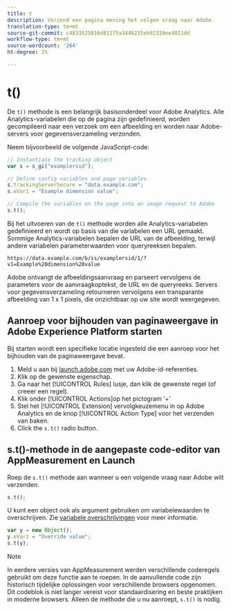 ```yaml
---
title: t
description: Verzend een pagina mening het volgen vraag naar Adobe.
translation-type: tm+mt
source-git-commit: c4833525816d81175a3446215eb92310ee4021dd
workflow-type: tm+mt
source-wordcount: '264'
ht-degree: 1%

---
```



# t()

De `t()` methode is een belangrijk basisonderdeel voor Adobe Analytics. Alle Analytics-variabelen die op de pagina zijn gedefinieerd, worden gecompileerd naar een verzoek om een afbeelding en worden naar Adobe-servers voor gegevensverzameling verzonden.

Neem bijvoorbeeld de volgende JavaScript-code:

```js
// Instantiate the tracking object
var s = s_gi("examplersid");

// Define config variables and page variables
s.trackingServerSecure = "data.example.com";
s.eVar1 = "Example dimension value";

// Compile the variables on the page into an image request to Adobe
s.t();
```

Bij het uitvoeren van de `t()` methode worden alle Analytics-variabelen gedefinieerd en wordt op basis van die variabelen een URL gemaakt. Sommige Analytics-variabelen bepalen de URL van de afbeelding, terwijl andere variabelen parameterwaarden voor queryreeksen bepalen.

```text
https://data.example.com/b/ss/examplersid/1/?v1=Example%20dimension%20value
```

Adobe ontvangt de afbeeldingsaanvraag en parseert vervolgens de parameters voor de aanvraagkoptekst, de URL en de queryreeks. Servers voor gegevensverzameling retourneren vervolgens een transparante afbeelding van 1 x 1 pixels, die onzichtbaar op uw site wordt weergegeven.

## Aanroep voor bijhouden van paginaweergave in Adobe Experience Platform starten

Bij starten wordt een specifieke locatie ingesteld die een aanroep voor het bijhouden van de paginaweergave bevat.

1. Meld u aan bij [launch.adobe.com](https://launch.adobe.com) met uw Adobe-id-referenties.
2. Klik op de gewenste eigenschap.
3. Ga naar het [!UICONTROL Rules] lusje, dan klik de gewenste regel (of creeer een regel).
4. Klik onder [!UICONTROL Actions]op het pictogram ‘+’
5. Stel het [!UICONTROL Extension] vervolgkeuzemenu in op Adobe Analytics en de knop [!UICONTROL Action Type] voor het verzenden van baken.
6. Click the `s.t()` radio button.

## s.t()-methode in de aangepaste code-editor van AppMeasurement en Launch

Roep de `s.t()` methode aan wanneer u een volgende vraag naar Adobe wilt verzenden.

```js
s.t();
```

U kunt een object ook als argument gebruiken om variabelewaarden te overschrijven. Zie [variabele overschrijvingen](../../js/overrides.md) voor meer informatie.

```js
var y = new Object();
y.eVar1 = "Override value";
s.t(y);
```

>[!NOTE]
>
>In eerdere versies van AppMeasurement werden verschillende coderegels gebruikt om deze functie aan te roepen. In de aanvullende code zijn historisch tijdelijke oplossingen voor verschillende browsers opgenomen. Dit codeblok is niet langer vereist voor standaardisering en beste praktijken in moderne browsers. Alleen de methode die u nu aanroept, `s.t()` is nodig.
